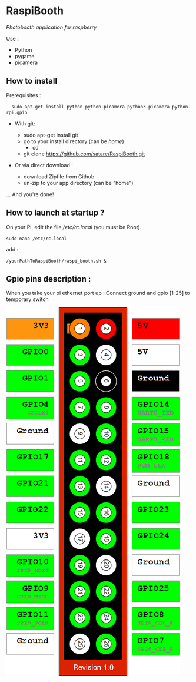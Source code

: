 RaspiBooth
==========
*Photobooth application for raspberry*

Use :
 - Python
 - pygame
 - picamera

How to install
--------------------------

Prerequisites :

      sudo apt-get install python python-picamera python3-picamera python-rpi.gpio

 - With git:
	 - sudo apt-get install git
	 - go to your install directory (can be *home*)   
		 - cd
	 - git clone https://github.com/satare/RaspiBooth.git

 - Or via direct download :
	 - download Zipfile from Github
	 - un-zip to your app directory (can be
	   "home")

... And you're done!

How to launch at startup ?
--------------------------
On your Pi, edit the file */etc/rc.local* (you must be Root).

    sudo nano /etc/rc.local

add :

    /yourPathToRaspiBooth/raspi_booth.sh &

Gpio pins description :
-----------------------
When you take your pi ethernet port up :
Connect ground and gpio [1-25] to temporary switch

![Raspberry Pi Gpio Description](https://github.com/satare/RaspiBooth/blob/master/doc/raspberry-pi-gpio-layout-revision-1.png?raw=true)
